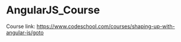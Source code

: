# AngularJS_Course

Course link:
https://www.codeschool.com/courses/shaping-up-with-angular-js/goto
